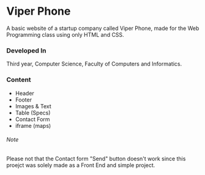 <h1>Viper Phone</h1>
A basic website of a startup company called Viper Phone, made for the Web Programming class using only HTML and CSS.

<h3>Developed In</h3>
Third year, Computer Science, Faculty of Computers and Informatics.

<h3>Content</h3>
<ul>
  <li>Header</li>
  <li>Footer</li>
  <li>Images & Text</li>
  <li>Table (Specs)</li>
  <li>Contact Form</li>
  <li>iframe (maps)</li>
</ul>

<h6>Note</h6>
Please not that the Contact form "Send" button doesn't work since this proejct was solely made as a Front End and simple project.
